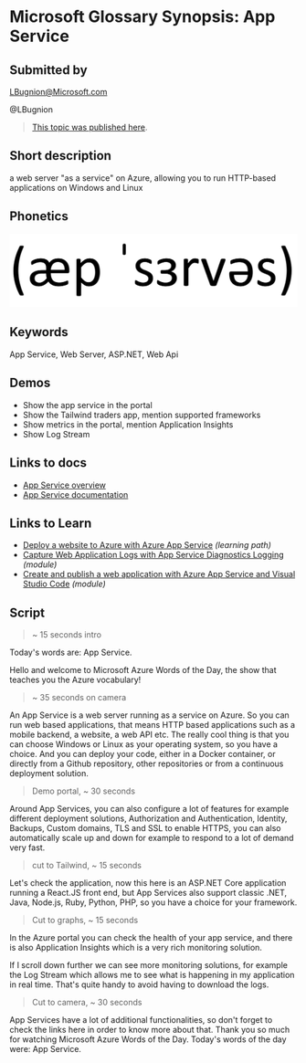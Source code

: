 # Microsoft Glossary Synopsis: App Service

## Submitted by

LBugnion@Microsoft.com

@LBugnion

> [This topic was published here](https://wordsoftheday.azurewebsites.net/topic/app-service/app-service).

## Short description

a web server "as a service" on Azure, allowing you to run HTTP-based applications on Windows and Linux

## Phonetics

![Phonetics image](images/app-service/app-service.png)

## Keywords

App Service, Web Server, ASP.NET, Web Api

## Demos

- Show the app service in the portal
- Show the Tailwind traders app, mention supported frameworks
- Show metrics in the portal, mention Application Insights
- Show Log Stream

## Links to docs

- [App Service overview](https://docs.microsoft.com/en-us/azure/app-service/overview)
- [App Service documentation](https://docs.microsoft.com/en-us/azure/app-service)

## Links to Learn

- [Deploy a website to Azure with Azure App Service](https://docs.microsoft.com/en-us/learn/paths/deploy-a-website-with-azure-app-service) *(learning path)*
- [Capture Web Application Logs with App Service Diagnostics Logging](https://docs.microsoft.com/en-us/learn/modules/capture-application-logs-app-service) *(module)*
- [Create and publish a web application with Azure App Service and Visual Studio Code](https://docs.microsoft.com/en-us/learn/modules/create-publish-webapp-app-service-vs-code) *(module)*

<a id="script"></a>

## Script

> ~ 15 seconds intro

Today's words are: App Service.

Hello and welcome to Microsoft Azure Words of the Day,
the show that teaches you the Azure vocabulary!

> ~ 35 seconds on camera

An App Service is a web server running as a service on Azure. So you can run web based applications, that means HTTP based applications such as a mobile backend, a website, a web API etc. The really cool thing is that you can choose Windows or Linux as your operating system, so you have a choice. And you can deploy your code, either in a Docker container, or directly from a Github repository, other repositories or from a continuous deployment solution.

> Demo portal, ~ 30 seconds

Around App Services, you can also configure a lot of features for example different deployment solutions,  Authorization and Authentication, Identity, Backups, Custom domains, TLS and SSL to enable HTTPS, you can also automatically scale up and down for example to respond to a lot of demand very fast.

> cut to Tailwind, ~ 15 seconds

Let's check the application, now this here is an ASP.NET Core application running a React.JS front end, but App Services also support classic .NET, Java, Node.js, Ruby, Python, PHP, so you have a choice for your framework.

> Cut to graphs, ~ 15 seconds

In the Azure portal you can check the health of your app service, and there is also Application Insights which is a very rich monitoring solution.

If I scroll down further we can see more monitoring solutions, for example the Log Stream which allows me to see what is happening in my application in real time. That's quite handy to avoid having to download the logs.

> Cut to camera, ~ 30 seconds

App Services have a lot of additional functionalities, so don't forget to check the links here in order to know more about that. Thank you so much for watching Microsoft Azure Words of the Day. Today's words of the day were: App Service.
